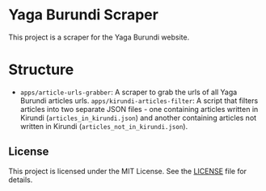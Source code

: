 # Yaga Burundi Scraper

This project is a scraper for the Yaga Burundi website.


# Structure

- `apps/article-urls-grabber`: A scraper to grab the urls of all Yaga Burundi articles urls.
`apps/kirundi-articles-filter`: A script that filters articles into two separate JSON files - one containing articles written in Kirundi (`articles_in_kirundi.json`) and another containing articles not written in Kirundi (`articles_not_in_kirundi.json`).

## License

This project is licensed under the MIT License. See the [LICENSE](LICENSE) file for details.
